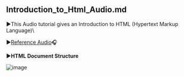 ## Introduction_to_Html_Audio.md
▶️This Audio tutorial gives an Introduction to HTML (Hypertext Markup Language)\

▶️[Reference Audio](https://drive.google.com/drive/folders/18-aT3jqBThoBZill64ynPMiVysPztXEQ?usp=sharing)🎧 </br>

▶️**HTML Document Structure**</b>

![image](https://github.com/I-ArchanaDash/winter-of-contributing/blob/77732181c13e819433dfe8a53dc0bf1162a411b8/Web_Development/FrontEnd/Introduction_to_Html/image/img.png)

